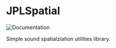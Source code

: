 # JPLSpatial
![Documentation](https://github.com/Jaytheway/JPLSpatial/actions/workflows/doxygen.yml/badge.svg?branch=main)

 Simple sound spatialziation utilities library.
